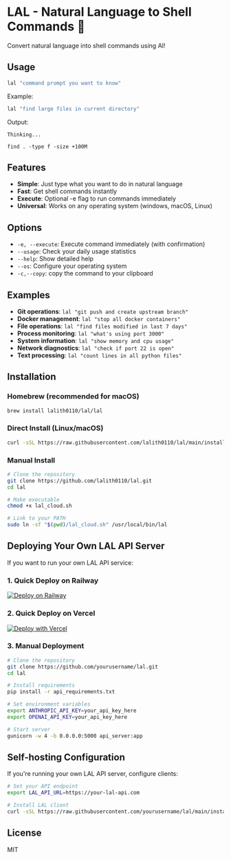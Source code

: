 # LAL - Natural Language to Shell Commands 🚀

Convert natural language into shell commands using AI!

## Usage

```bash
lal "command prompt you want to know"
```
Example:
```bash
lal "find large files in current directory"
```

Output:
```
Thinking...

find . -type f -size +100M
```

## Features

- **Simple**: Just type what you want to do in natural language
- **Fast**: Get shell commands instantly
- **Execute**: Optional -e flag to run commands immediately
- **Universal**: Works on any operating system (windows, macOS, Linux)

## Options

- `-e, --execute`: Execute command immediately (with confirmation)
- `--usage`: Check your daily usage statistics
- `--help`: Show detailed help
- `--os`: Configure your operating system
- `-c,--copy`: copy the command to your clipboard

## Examples

- **Git operations**: `lal "git push and create upstream branch"`
- **Docker management**: `lal "stop all docker containers"`
- **File operations**: `lal "find files modified in last 7 days"`
- **Process monitoring**: `lal "what's using port 3000"`
- **System information**: `lal "show memory and cpu usage"`
- **Network diagnostics**: `lal "check if port 22 is open"`
- **Text processing**: `lal "count lines in all python files"`

## Installation

### Homebrew (recommended for macOS)

```bash
brew install lalith0110/lal/lal
```

### Direct Install (Linux/macOS)

```bash
curl -sSL https://raw.githubusercontent.com/lalith0110/lal/main/install.sh | bash
```

### Manual Install

```bash
# Clone the repository
git clone https://github.com/lalith0110/lal.git
cd lal

# Make executable
chmod +x lal_cloud.sh

# Link to your PATH
sudo ln -sf "$(pwd)/lal_cloud.sh" /usr/local/bin/lal
```




## Deploying Your Own LAL API Server

If you want to run your own LAL API service:

### 1. Quick Deploy on Railway

[![Deploy on Railway](https://railway.app/button.svg)](https://railway.app/template/fSgafU)

### 2. Quick Deploy on Vercel

[![Deploy with Vercel](https://vercel.com/button)](https://vercel.com/new/clone?repository-url=https%3A%2F%2Fgithub.com%2Fyourusername%2Flal)

### 3. Manual Deployment

```bash
# Clone the repository
git clone https://github.com/yourusername/lal.git
cd lal

# Install requirements
pip install -r api_requirements.txt

# Set environment variables
export ANTHROPIC_API_KEY=your_api_key_here
export OPENAI_API_KEY=your_api_key_here

# Start server
gunicorn -w 4 -b 0.0.0.0:5000 api_server:app
```
## Self-hosting Configuration

If you're running your own LAL API server, configure clients:

```bash
# Set your API endpoint
export LAL_API_URL=https://your-lal-api.com

# Install LAL client
curl -sSL https://raw.githubusercontent.com/yourusername/lal/main/install.sh | bash
```


## License

MIT 
